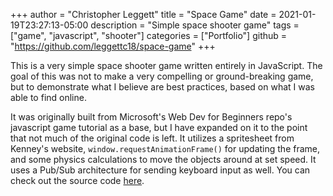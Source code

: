 +++
author = "Christopher Leggett"
title = "Space Game"
date = 2021-01-19T23:27:13-05:00
description = "Simple space shooter game"
tags = ["game", "javascript", "shooter"]
categories = ["Portfolio"]
github = "https://github.com/leggettc18/space-game"
+++

This is a very simple space shooter game written entirely in JavaScript. The goal of this 
was not to make a very compelling or ground-breaking game, but to demonstrate what I believe
are best practices, based on what I was able to find online.

<!--more-->

It was originally built from Microsoft's Web Dev for Beginners repo's javascript game tutorial
as a base, but I have expanded on it to the point that not much of the original code is left.
It utilizes a spritesheet from Kenney's website, `window.requestAnimationFrame()` for
updating the frame, and some physics calculations to move the objects around at set speed.
It uses a Pub/Sub architecture for sending keyboard input as well. You can check out the source
code [here](https://github.com/leggettc18/space-game).